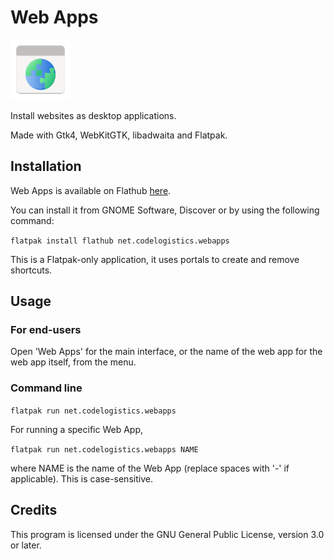 # Web Apps

![Web Apps logo](data/icons/hicolor/96x96/apps/net.codelogistics.webapps.png)

Install websites as desktop applications.

Made with Gtk4, WebKitGTK, libadwaita and Flatpak.

## Installation

Web Apps is available on Flathub [here](https://flathub.org/apps/net.codelogistics.webapps).

You can install it from GNOME Software, Discover or by using the following command:

`flatpak install flathub net.codelogistics.webapps`

This is a Flatpak-only application, it uses portals to create and remove shortcuts.

## Usage

### For end-users

Open 'Web Apps' for the main interface, or the name of the web app for the web app itself, from the menu.

### Command line

`flatpak run net.codelogistics.webapps`

For running a specific Web App,

`flatpak run net.codelogistics.webapps NAME`

where NAME is the name of the Web App (replace spaces with '-' if applicable). This is case-sensitive.

## Credits

This program is licensed under the GNU General Public License, version 3.0 or later.
